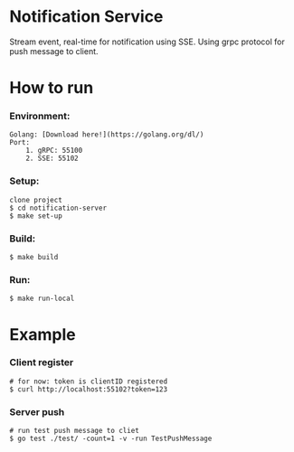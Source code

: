 # Notification Service
Stream event, real-time for notification using SSE.
Using grpc protocol for push message to client.

# How to run

### Environment:
    Golang: [Download here!](https://golang.org/dl/)
    Port:
        1. gRPC: 55100
        2. SSE: 55102

### Setup:
    clone project
    $ cd notification-server
    $ make set-up

### Build:  
    $ make build

### Run:
    $ make run-local

# Example
### Client register
    # for now: token is clientID registered 
    $ curl http://localhost:55102?token=123

### Server push
    # run test push message to cliet
    $ go test ./test/ -count=1 -v -run TestPushMessage
